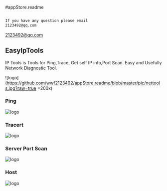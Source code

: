 #appStore.readme

``` Email

If you have any question please email 
2123492@qq.com

```
<2123492@qq.com>

## EasyIpTools 
IP Tools is Tools for Ping,Trace, Get self IP info,Port Scan.
Easy and Usefully Network Diagnostic Tool.

![logo](https://github.com/wwf2123492/appStore.readme/blob/master/pic/nettools.jpg?raw=true  =200x)

### Ping

![logo](https://github.com/wwf2123492/appStore.readme/blob/master/pic/ping.jpg?raw=true)

### Tracert

![logo](https://github.com/wwf2123492/appStore.readme/blob/master/pic/tracert.jpg?raw=true)

### Server Port Scan

![logo](https://github.com/wwf2123492/appStore.readme/blob/master/pic/ps.jpg?raw=true)


### Host

![logo](https://github.com/wwf2123492/appStore.readme/blob/master/pic/hh.jpg?raw=true)


